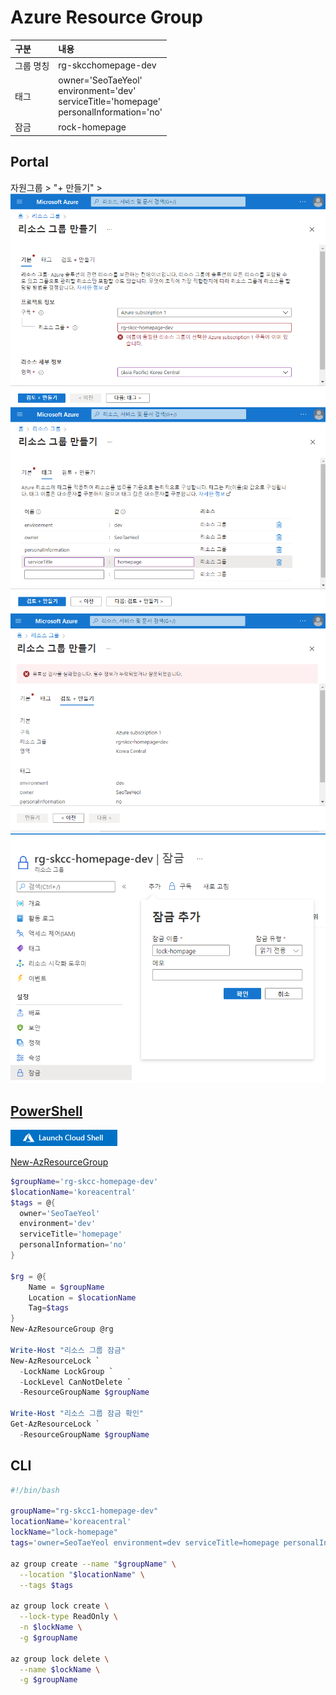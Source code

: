 # Azure Resource Group

|구분| 내용 |  
|:---|:---|  
| 그룹 명칭 | rg-skcchomepage-dev |  
| 태그 | owner='SeoTaeYeol' </br> environment='dev' </br>    serviceTitle='homepage' </br> personalInformation='no' |
| 잠금 | rock-homepage |

## Portal
자원그룹 > "+ 만들기" > 
![ResourceGroup-기본.png](./img/ResourceGroup-기본.png)  
![ResourceGroup-태그.png](./img/ResourceGroup-태그.png)  
![ResourceGroup-검토+만들기.png](./img/ResourceGroup-검토+만들기.png  )  
![ResourceGroup-잠금.png](./img/ResourceGroup-잠금.png)  

## [PowerShell](https://shell.azure.com)
<a href="https://shell.azure.com">
  <img class="cloudshell" src=./img/hdi-launch-cloud-shell.png>
</a>  

[New-AzResourceGroup](https://docs.microsoft.com/ko-kr/powershell/module/az.resources/new-azresourcegroup?view=azps-7.1.0)  
```powershell
$groupName='rg-skcc-homepage-dev'
$locationName='koreacentral'
$tags = @{
  owner='SeoTaeYeol'
  environment='dev'
  serviceTitle='homepage'
  personalInformation='no'
}

$rg = @{
    Name = $groupName
    Location = $locationName
    Tag=$tags
}
New-AzResourceGroup @rg

Write-Host "리소스 그룹 잠금"
New-AzResourceLock `
  -LockName LockGroup `
  -LockLevel CanNotDelete `
  -ResourceGroupName $groupName

Write-Host "리소스 그룹 잠금 확인"
Get-AzResourceLock `
  -ResourceGroupName $groupName
```

## CLI
```bash
#!/bin/bash

groupName="rg-skcc1-homepage-dev"
locationName='koreacentral'
lockName="lock-homepage"
tags='owner=SeoTaeYeol environment=dev serviceTitle=homepage personalInformation=no'

az group create --name "$groupName" \
  --location "$locationName" \
  --tags $tags

az group lock create \
  --lock-type ReadOnly \
  -n $lockName \
  -g $groupName

az group lock delete \
  --name $lockName \
  -g $groupName
```